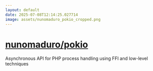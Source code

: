 ```yaml
---
layout: default
date: 2025-07-08T12:14:25.027714
image: assets/nunomaduro_pokio_cropped.png
---
```


# [nunomaduro/pokio](https://github.com/nunomaduro/pokio)

Asynchronous API for PHP process handling using FFI and low-level techniques

